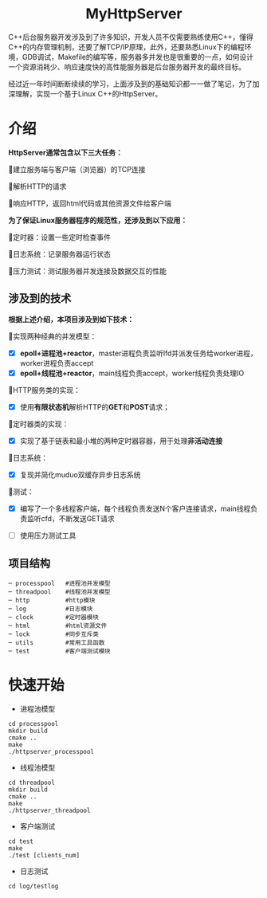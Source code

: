 <center>
	<h1>
MyHttpServer
</h1>
</center>
C++后台服务器开发涉及到了许多知识，开发人员不仅需要熟练使用C++，懂得C++的内存管理机制，还要了解TCP/IP原理，此外，还要熟悉Linux下的编程环境，GDB调试，Makefile的编写等，服务器多并发也是很重要的一点，如何设计一个资源消耗少、响应速度快的高性能服务器是后台服务器开发的最终目标。

经过近一年时间断断续续的学习，上面涉及到的基础知识都一一做了笔记，为了加深理解，实现一个基于Linux C++的HttpServer。



# 介绍

**HttpServer通常包含以下三大任务：**

:small_blue_diamond:建立服务端与客户端（浏览器）的TCP连接

:small_blue_diamond:解析HTTP的请求

:small_blue_diamond:响应HTTP，返回html代码或其他资源文件给客户端

**为了保证Linux服务器程序的规范性，还涉及到以下应用：**

:small_orange_diamond:定时器：设置一些定时检查事件

:small_orange_diamond:日志系统：记录服务器运行状态

:small_orange_diamond:压力测试：测试服务器并发连接及数据交互的性能



## 涉及到的技术

**根据上述介绍，本项目涉及到如下技术：**

:white_square_button:实现两种经典的并发模型：

- [x] **epoll+进程池+reactor**，master进程负责监听lfd并派发任务给worker进程，worker进程负责accept
- [x] **epoll+线程池+reactor**，main线程负责accept，worker线程负责处理IO

:white_square_button:HTTP服务类的实现：

- [x] 使用**有限状态机**解析HTTP的**GET**和**POST**请求；

:white_square_button:定时器类的实现：

- [x] 实现了基于链表和最小堆的两种定时器容器，用于处理**非活动连接**

:white_square_button:日志系统：

- [x] 复现并简化muduo双缓存异步日志系统

:white_square_button:测试：

- [x] 编写了一个多线程客户端，每个线程负责发送N个客户连接请求，main线程负责监听cfd，不断发送GET请求

- [ ] 使用压力测试工具



## 项目结构

```shell
─ processpool	#进程池并发模型
─ threadpool	#线程池并发模型
─ http			#http模块
─ log			#日志模块
─ clock			#定时器模块
─ html			#html资源文件
─ lock			#同步互斥类
─ utils			#常用工具函数
─ test			#客户端测试模块
```



# 快速开始

- 进程池模型

```shell
cd processpool
mkdir build
cmake ..
make
./httpserver_processpool
```

- 线程池模型

```shell
cd threadpool
mkdir build
cmake ..
make
./httpserver_threadpool
```

- 客户端测试

```shell
cd test
make
./test [clients_num]
```

- 日志测试

```shell
cd log/testlog
```
